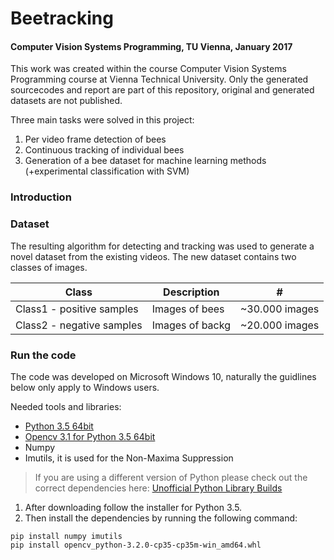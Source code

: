# Beetracking
#### Computer Vision Systems Programming, TU Vienna, January 2017

This work was created within the course Computer Vision Systems Programming course at Vienna Technical University. 
Only the generated sourcecodes and report are part of this repository, original and generated datasets are not published. 

Three main tasks were solved in this project:

1. Per video frame detection of bees
2. Continuous tracking of individual bees
3. Generation of a bee dataset for machine learning methods (+experimental classification with SVM)

### Introduction

### Dataset
The resulting algorithm for detecting and tracking was used to generate a novel dataset from the existing videos.
The new dataset contains two classes of images.

Class | Description | #
--- | --- | ---
| Class1 - positive samples  | Images of bees  | ~30.000 images |
| Class2 - negative samples  | Images of backg | ~20.000 images |

### Run the code
The code was developed on Microsoft Windows 10, naturally the guidlines below only apply to Windows users.

Needed tools and libraries:
* [Python 3.5 64bit](https://www.python.org/downloads/release/python-353/ "Python 3.5 64bit")
* [Opencv 3.1 for Python 3.5 64bit](http://www.lfd.uci.edu/~gohlke/pythonlibs/f9r7rmd8/opencv_python-3.2.0-cp35-cp35m-win_amd64.whl "Unofficial Python Builds")
* Numpy
* Imutils, it is used for the Non-Maxima Suppression

> If you are using a different version of Python please check out the correct dependencies here: [Unofficial Python Library Builds](http://www.lfd.uci.edu/~gohlke/pythonlibs/ "Unofficial Python Builds")

1. After downloading follow the installer for Python 3.5. 
2. Then install the dependencies by running the following command:
```
pip install numpy imutils
pip install opencv_python‑3.2.0‑cp35‑cp35m‑win_amd64.whl

```
